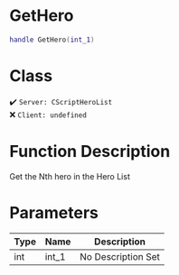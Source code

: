 # GetHero
```lua
handle GetHero(int_1)
```
# Class
✔️ `Server: CScriptHeroList`  
❌ `Client: undefined`  

# Function Description
Get the Nth hero in the Hero List
# Parameters
Type|Name|Description
--|--|--
int|int_1|No Description Set
